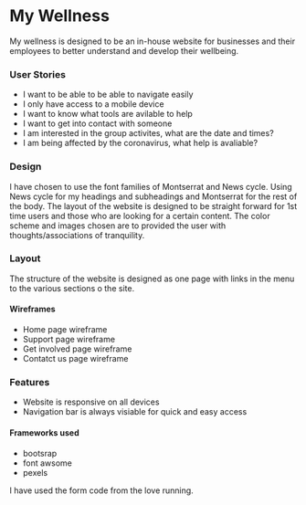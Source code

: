 # My Wellness

My wellness is designed to be an in-house website for businesses and their employees to better understand and develop their wellbeing.

### User Stories

* I want to be able to be able to navigate easily
* I only have access to a mobile device 
* I want to know what tools are avilable to help 
* I want to get into contact with someone
* I am interested in the group activites, what are the date and times?
* I am being affected by the coronavirus, what help is avaliable?

### Design

I have chosen to use the font families of Montserrat and News cycle. Using News cycle for my headings and subheadings and Montserrat for the rest of the body. 
The layout of the website is designed to be straight forward for 1st time users and those who are looking for a certain content. 
The color scheme and images chosen are to provided the user with thoughts/associations of tranquility.  

### Layout 

The structure of the website is designed as one page with links in the menu to the various sections o the site.

#### Wireframes

* Home page wireframe
* Support page wireframe
* Get involved page wireframe
* Contatct us page wireframe

### Features

* Website is responsive on all devices
* Navigation bar is always visiable for quick and easy access

#### Frameworks used

* bootsrap
* font awsome
* pexels

I have used the form code from the love running.
